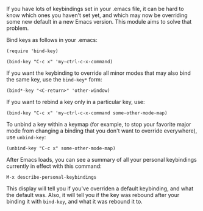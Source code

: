 If you have lots of keybindings set in your .emacs file, it can be hard to know which ones you haven't set yet, and which may now be overriding some new default in a new Emacs version.  This module aims to solve that problem.

Bind keys as follows in your .emacs:

    (require 'bind-key)

    (bind-key "C-c x" 'my-ctrl-c-x-command)

If you want the keybinding to override all minor modes that may also bind the same key, use the `bind-key*` form:

    (bind*-key "<C-return>" 'other-window)

If you want to rebind a key only in a particular key, use:

    (bind-key "C-c x" 'my-ctrl-c-x-command some-other-mode-map)

To unbind a key within a keymap (for example, to stop your favorite major mode from changing a binding that you don't want to override everywhere), use `unbind-key`:

    (unbind-key "C-c x" some-other-mode-map)

After Emacs loads, you can see a summary of all your personal keybindings currently in effect with this command:

    M-x describe-personal-keybindings

This display will tell you if you've overriden a default keybinding, and what the default was.  Also, it will tell you if the key was rebound after your binding it with `bind-key`, and what it was rebound it to.
